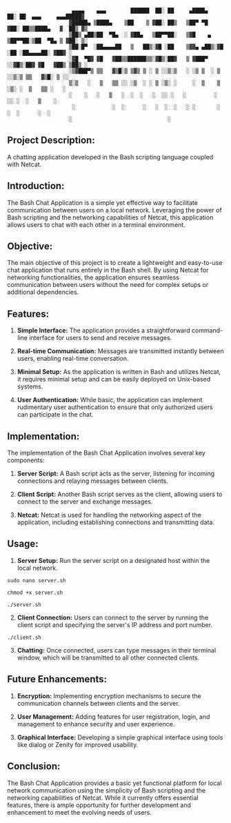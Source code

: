 ```console
                     ▄▄▄▄    ▄▄▄        ██████  ██░ ██     ▄████▄   ██░ ██  ▄▄▄     ▄▄▄█████▓
                    ▓█████▄ ▒████▄    ▒██    ▒ ▓██░ ██▒   ▒██▀ ▀█  ▓██░ ██▒▒████▄   ▓  ██▒ ▓▒
                    ▒██▒ ▄██▒██  ▀█▄  ░ ▓██▄   ▒██▀▀██░   ▒▓█    ▄ ▒██▀▀██░▒██  ▀█▄ ▒ ▓██░ ▒░
                    ▒██░█▀  ░██▄▄▄▄██   ▒   ██▒░▓█ ░██    ▒▓▓▄ ▄██▒░▓█ ░██ ░██▄▄▄▄██░ ▓██▓ ░ 
                    ░▓█  ▀█▓ ▓█   ▓██▒▒██████▒▒░▓█▒░██▓   ▒ ▓███▀ ░░▓█▒░██▓ ▓█   ▓██▒ ▒██▒ ░ 
                    ░▒▓███▀▒ ▒▒   ▓▒█░▒ ▒▓▒ ▒ ░ ▒ ░░▒░▒   ░ ░▒ ▒  ░ ▒ ░░▒░▒ ▒▒   ▓▒█░ ▒ ░░    
                    ▒░▒   ░   ▒   ▒▒ ░░ ░▒  ░ ░ ▒ ░▒░ ░     ░  ▒    ▒ ░▒░ ░  ▒   ▒▒ ░   ░    
                    ░    ░   ░   ▒   ░  ░  ░   ░  ░░ ░   ░         ░  ░░ ░  ░   ▒    ░      
                     ░            ░  ░      ░   ░  ░  ░   ░ ░       ░  ░  ░      ░  ░        
                    ░                               ░  
```

## Project Description:

A chatting application developed in the Bash scripting language coupled with Netcat.

## Introduction:

The Bash Chat Application is a simple yet effective way to facilitate communication between users on a local network. Leveraging the power of Bash scripting and 
the networking capabilities of Netcat, this application allows users to chat with each other in a terminal environment.

## Objective:

The main objective of this project is to create a lightweight and easy-to-use chat application that runs entirely in the Bash shell. By using Netcat for networking functionalities, the application ensures seamless communication between users without the need for complex setups or additional dependencies.

## Features:

1. **Simple Interface:** The application provides a straightforward command-line interface for users to send and receive messages.

2. **Real-time Communication:** Messages are transmitted instantly between users, enabling real-time conversation.

3. **Minimal Setup:** As the application is written in Bash and utilizes Netcat, it requires minimal setup and can be easily deployed on Unix-based systems.

4. **User Authentication:** While basic, the application can implement rudimentary user authentication to ensure that only authorized users can participate in the chat.

## Implementation:

The implementation of the Bash Chat Application involves several key components:

1. **Server Script:** A Bash script acts as the server, listening for incoming connections and relaying messages between clients.

2. **Client Script:** Another Bash script serves as the client, allowing users to connect to the server and exchange messages.

3. **Netcat:** Netcat is used for handling the networking aspect of the application, including establishing connections and transmitting data.

## Usage:

1. **Server Setup:** Run the server script on a designated host within the local network.

```console
sudo nano server.sh
```

```console
chmod +x server.sh
```

```console
./server.sh
```

2. **Client Connection:** Users can connect to the server by running the client script and specifying the server's IP address and port number.

```console
./client.sh
```

3. **Chatting:** Once connected, users can type messages in their terminal window, which will be transmitted to all other connected clients.

## Future Enhancements:

1. **Encryption:** Implementing encryption mechanisms to secure the communication channels between clients and the server.

2. **User Management:** Adding features for user registration, login, and management to enhance security and user experience.

3. **Graphical Interface:** Developing a simple graphical interface using tools like dialog or Zenity for improved usability.

## Conclusion:

The Bash Chat Application provides a basic yet functional platform for local network communication using the simplicity of Bash scripting and the networking capabilities of Netcat. While it currently offers essential features, there is ample opportunity for further development and enhancement to meet the evolving needs of users.
